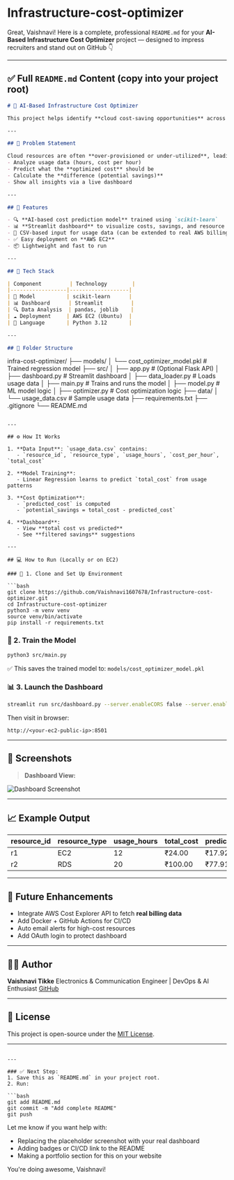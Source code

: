 # Infrastructure-cost-optimizer

Great, Vaishnavi! Here is a complete, professional `README.md` for your **AI-Based Infrastructure Cost Optimizer** project — designed to impress recruiters and stand out on GitHub 👇

---

## ✅ Full `README.md` Content (copy into your project root)

```markdown
# 💸 AI-Based Infrastructure Cost Optimizer

This project helps identify **cloud cost-saving opportunities** across AWS services like EC2, RDS, and S3 by analyzing infrastructure usage. Using a trained AI model, it predicts optimized costs and suggests where spending can be reduced — all visualized through a user-friendly Streamlit dashboard.

---

## 🧠 Problem Statement

Cloud resources are often **over-provisioned or under-utilized**, leading to unnecessary costs. This tool uses machine learning to:
- Analyze usage data (hours, cost per hour)
- Predict what the **optimized cost** should be
- Calculate the **difference (potential savings)**
- Show all insights via a live dashboard

---

## 🚀 Features

- 🔍 **AI-based cost prediction model** trained using `scikit-learn`
- 📊 **Streamlit dashboard** to visualize costs, savings, and resource insights
- 🧾 CSV-based input for usage data (can be extended to real AWS billing API)
- ✅ Easy deployment on **AWS EC2**
- 📦 Lightweight and fast to run

---

## 🧱 Tech Stack

| Component         | Technology        |
|------------------|-------------------|
| 🧠 Model          | scikit-learn      |
| 📊 Dashboard      | Streamlit         |
| 🔍 Data Analysis  | pandas, joblib    |
| ☁️ Deployment     | AWS EC2 (Ubuntu)  |
| 🐍 Language       | Python 3.12       |

---

## 📂 Folder Structure

```

infra-cost-optimizer/
├── models/
│   └── cost\_optimizer\_model.pkl       # Trained regression model
├── src/
│   ├── app.py                         # (Optional Flask API)
│   ├── dashboard.py                   # Streamlit dashboard
│   ├── data\_loader.py                 # Loads usage data
│   ├── main.py                        # Trains and runs the model
│   ├── model.py                       # ML model logic
│   ├── optimizer.py                   # Cost optimization logic
├── data/
│   └── usage\_data.csv                 # Sample usage data
├── requirements.txt
├── .gitignore
└── README.md

````

---

## ⚙️ How It Works

1. **Data Input**: `usage_data.csv` contains:
   - `resource_id`, `resource_type`, `usage_hours`, `cost_per_hour`, `total_cost`

2. **Model Training**:
   - Linear Regression learns to predict `total_cost` from usage patterns

3. **Cost Optimization**:
   - `predicted_cost` is computed
   - `potential_savings = total_cost - predicted_cost`

4. **Dashboard**:
   - View **total cost vs predicted**
   - See **filtered savings** suggestions

---

## 💻 How to Run (Locally or on EC2)

### 🔧 1. Clone and Set Up Environment

```bash
git clone https://github.com/Vaishnavi1607678/Infrastructure-cost-optimizer.git
cd Infrastructure-cost-optimizer
python3 -m venv venv
source venv/bin/activate
pip install -r requirements.txt
````

### 🧠 2. Train the Model

```bash
python3 src/main.py
```

✅ This saves the trained model to: `models/cost_optimizer_model.pkl`

### 📊 3. Launch the Dashboard

```bash
streamlit run src/dashboard.py --server.enableCORS false --server.enableXsrfProtection false --server.port 8501 --server.address 0.0.0.0
```

Then visit in browser:

```
http://<your-ec2-public-ip>:8501
```

---

## 📸 Screenshots

> **Dashboard View:**

![Dashboard Screenshot](https://via.placeholder.com/800x400.png?text=Add+your+actual+screenshot+here)

---

## 📈 Example Output

| resource\_id | resource\_type | usage\_hours | total\_cost | predicted\_cost | potential\_savings |
| ------------ | -------------- | ------------ | ----------- | --------------- | ------------------ |
| r1           | EC2            | 12           | ₹24.00      | ₹17.92          | ₹6.08              |
| r2           | RDS            | 20           | ₹100.00     | ₹77.91          | ₹22.09             |

---

## 📌 Future Enhancements

* Integrate AWS Cost Explorer API to fetch **real billing data**
* Add Docker + GitHub Actions for CI/CD
* Auto email alerts for high-cost resources
* Add OAuth login to protect dashboard

---

## 👩‍💻 Author

**Vaishnavi Tikke**
Electronics & Communication Engineer | DevOps & AI Enthusiast
[GitHub](https://github.com/Vaishnavi1607678)

---

## 📄 License

This project is open-source under the [MIT License](LICENSE).

---

````

---

### ✅ Next Step:
1. Save this as `README.md` in your project root.
2. Run:

```bash
git add README.md
git commit -m "Add complete README"
git push
````

Let me know if you want help with:

* Replacing the placeholder screenshot with your real dashboard
* Adding badges or CI/CD link to the README
* Making a portfolio section for this on your website

You're doing awesome, Vaishnavi!
